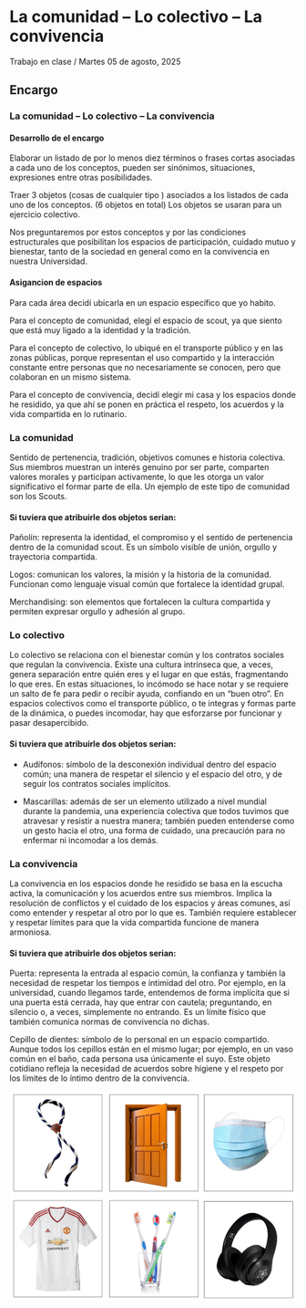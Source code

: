 # La comunidad – Lo colectivo – La convivencia

Trabajo en clase / Martes 05 de agosto, 2025

## Encargo

### La comunidad – Lo colectivo – La convivencia

#### Desarrollo de el encargo

Elaborar un listado de por lo menos diez términos o frases cortas asociadas a cada uno de los conceptos, pueden ser sinónimos, situaciones, expresiones entre otras posibilidades.

Traer 3 objetos (cosas de cualquier tipo ) asociados a los listados de cada uno de los conceptos. (6 objetos en total) Los objetos se usaran para un ejercicio colectivo.

Nos preguntaremos por estos conceptos y por las condiciones estructurales que posibilitan los espacios de participación, cuidado mutuo y bienestar, tanto de la sociedad en general como en la convivencia en nuestra Universidad. 

#### Asigancion de espacios

Para cada área decidí ubicarla en un espacio específico que yo habito.

Para el concepto de comunidad, elegí el espacio de scout, ya que siento que está muy ligado a la identidad y la tradición.

Para el concepto de colectivo, lo ubiqué en el transporte público y en las zonas públicas, porque representan el uso compartido y la interacción constante entre personas que no necesariamente se conocen, pero que colaboran en un mismo sistema.

Para el concepto de convivencia, decidí elegir mi casa y los espacios donde he residido, ya que ahí se ponen en práctica el respeto, los acuerdos y la vida compartida en lo rutinario.

### La comunidad 

Sentido de pertenencia, tradición, objetivos comunes e historia colectiva. Sus miembros muestran un interés genuino por ser parte, comparten valores morales y participan activamente, lo que les otorga un valor significativo el formar parte de ella. Un ejemplo de este tipo de comunidad son los Scouts.

#### Si tuviera que atribuirle dos objetos serian:

Pañolín: representa la identidad, el compromiso y el sentido de pertenencia dentro de la comunidad scout. Es un símbolo visible de unión, orgullo y trayectoria compartida.

Logos: comunican los valores, la misión y la historia de la comunidad. Funcionan como lenguaje visual común que fortalece la identidad grupal.

Merchandising: son elementos que fortalecen la cultura compartida y permiten expresar orgullo y adhesión al grupo.

### Lo colectivo 

Lo colectivo se relaciona con el bienestar común y los contratos sociales que regulan la convivencia. Existe una cultura intrínseca que, a veces, genera separación entre quién eres y el lugar en que estás, fragmentando lo que eres. En estas situaciones, lo incómodo se hace notar y se requiere un salto de fe para pedir o recibir ayuda, confiando en un “buen otro”. En espacios colectivos como el transporte público, o te integras y formas parte de la dinámica, o puedes incomodar, hay que esforzarse por funcionar y pasar desapercibido.

#### Si tuviera que atribuirle dos objetos serian: 

- Audífonos: símbolo de la desconexión individual dentro del espacio común; una manera de respetar el silencio y el espacio del otro, y de seguir los contratos sociales implícitos.

- Mascarillas: además de ser un elemento utilizado a nivel mundial durante la pandemia, una experiencia colectiva que todos tuvimos que atravesar y resistir a nuestra manera; también pueden entenderse como un gesto hacia el otro, una forma de cuidado, una precaución para no enfermar ni incomodar a los demás.

### La convivencia 

La convivencia en los espacios donde he residido se basa en la escucha activa, la comunicación y los acuerdos entre sus miembros. Implica la resolución de conflictos y el cuidado de los espacios y áreas comunes, así como entender y respetar al otro por lo que es. También requiere establecer y respetar límites para que la vida compartida funcione de manera armoniosa.

#### Si tuviera que atribuirle dos objetos serian: 

Puerta: representa la entrada al espacio común, la confianza y también la necesidad de respetar los tiempos e intimidad del otro. Por ejemplo, en la universidad, cuando llegamos tarde, entendemos de forma implícita que si una puerta está cerrada, hay que entrar con cautela; preguntando, en silencio o, a veces, simplemente no entrando. Es un límite físico que también comunica normas de convivencia no dichas.

Cepillo de dientes: símbolo de lo personal en un espacio compartido. Aunque todos los cepillos están en el mismo lugar; por ejemplo, en un vaso común en el baño, cada persona usa únicamente el suyo. Este objeto cotidiano refleja la necesidad de acuerdos sobre higiene y el respeto por los límites de lo íntimo dentro de la convivencia.

![](recursos/tei-objetos.png)
